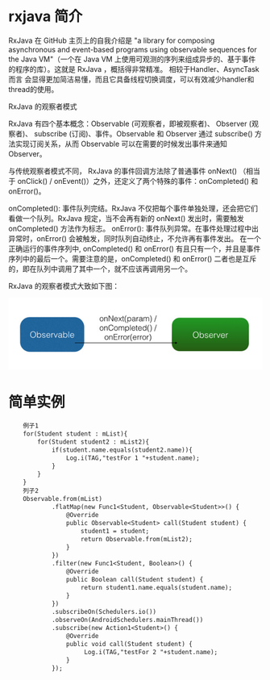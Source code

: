 # rxjava 简介
RxJava 在 GitHub 主页上的自我介绍是 "a library for composing asynchronous and event-based programs using observable sequences for the Java VM"（一个在 Java VM 上使用可观测的序列来组成异步的、基于事件的程序的库）。这就是 RxJava ，概括得非常精准。
相较于Handler、AsyncTask而言 会显得更加简洁易懂，而且它具备线程切换调度，可以有效减少handler和thread的使用。

RxJava 的观察者模式

RxJava 有四个基本概念：Observable (可观察者，即被观察者)、 Observer (观察者)、 subscribe (订阅)、事件。Observable 和 Observer 通过 subscribe() 方法实现订阅关系，从而 Observable 可以在需要的时候发出事件来通知 Observer。

与传统观察者模式不同， RxJava 的事件回调方法除了普通事件 onNext() （相当于 onClick() / onEvent()）之外，还定义了两个特殊的事件：onCompleted() 和 onError()。

onCompleted(): 事件队列完结。RxJava 不仅把每个事件单独处理，还会把它们看做一个队列。RxJava 规定，当不会再有新的 onNext() 发出时，需要触发 onCompleted() 方法作为标志。
onError(): 事件队列异常。在事件处理过程中出异常时，onError() 会被触发，同时队列自动终止，不允许再有事件发出。
在一个正确运行的事件序列中, onCompleted() 和 onError() 有且只有一个，并且是事件序列中的最后一个。需要注意的是，onCompleted() 和 onError() 二者也是互斥的，即在队列中调用了其中一个，就不应该再调用另一个。

RxJava 的观察者模式大致如下图：

![image](pic1.jpg)

# 简单实例
   

        例子1
        for(Student student : mList){
            for(Student student2 : mList2){
                if(student.name.equals(student2.name)){
                    Log.i(TAG,"testFor 1 "+student.name);
                }
            }
        }
        列子2
        Observable.from(mList)
                .flatMap(new Func1<Student, Observable<Student>>() {
                    @Override
                    public Observable<Student> call(Student student) {
                        student1 = student;
                        return Observable.from(mList2);
                    }
                })
                .filter(new Func1<Student, Boolean>() {
                    @Override
                    public Boolean call(Student student) {
                        return student1.name.equals(student.name);
                    }
                })
                .subscribeOn(Schedulers.io())
                .observeOn(AndroidSchedulers.mainThread())
                .subscribe(new Action1<Student>() {
                    @Override
                    public void call(Student student) {
                         Log.i(TAG,"testFor 2 "+student.name);
                    }
                });
             